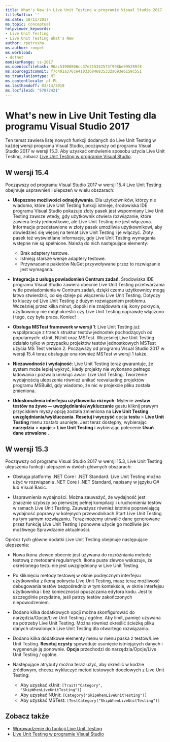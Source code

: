 ```yaml
---
title: What's New in Live Unit Testing w programie Visual Studio 2017
titleSuffix: ''
ms.date: 10/11/2017
ms.topic: conceptual
helpviewer_keywords:
- Live Unit Testing
- Live Unit Testing What's New
author: rpetrusha
ms.author: ronpet
ms.workload:
- dotnet
monikerRange: vs-2017
ms.openlocfilehash: 96ac53900806cc37e215342573f998be995289f8
ms.sourcegitcommit: f7c401a376ce410336846835332a693e6159c551
ms.translationtype: MT
ms.contentlocale: pl-PL
ms.lasthandoff: 03/14/2019
ms.locfileid: "57872421"
---
```

# <a name="whats-new-in-live-unit-testing-for-visual-studio-2017"></a>What's new in Live Unit Testing dla programu Visual Studio 2017

Ten temat zawiera listę nowych funkcji dodanych do Live Unit Testing w każdej wersji programu Visual Studio, począwszy od programu Visual Studio 2017 w wersji 15.3. Aby uzyskać omówienie sposobu użycia Live Unit Testing, zobacz [Live Unit Testing w programie Visual Studio](live-unit-testing.md).

## <a name="version-154"></a>W wersji 15.4

Począwszy od programu Visual Studio 2017 w wersji 15.4 Live Unit Testing obejmuje usprawnień i ulepszeń w wielu obszarach:

- **Ulepszone możliwości odnajdywania**. Dla użytkowników, którzy nie wiadomo, które Live Unit Testing funkcji istnieje, środowiska IDE programu Visual Studio pokazuje złoty pasek jest wspomniany Live Unit Testing zawsze wtedy, gdy użytkownik otwiera rozwiązanie, które zawiera testy jednostkowe, ale Live Unit Testing nie jest włączona. Informacje przedstawione w złoty pasek umożliwia użytkownikowi, aby dowiedzieć się więcej na temat Live Unit Testing i je włączyć. Złoty pasek też wyświetlane informacje, gdy Live Unit Testing wymagania wstępne nie są spełnione. Należą do nich następujące elementy:

   - Brak adaptery testowe.
   - Istnieją starsze wersje adaptery testowe.
   - Przywracanie pakietów NuGet przywoływane przez to rozwiązanie jest wymagana.

- **Integracja z usługą powiadomień Centrum zadań**. Środowiska IDE programu Visual Studio zawiera obecnie Live Unit Testing przetwarzania w tle powiadomienia w Centrum zadań, dzięki czemu użytkownicy mogą łatwo stwierdzić, co się dzieje po włączeniu Live Unit Testing. Dotyczy to kluczy od Live Unit Testing z dużym rozwiązaniem problemu. Wcześniej przez kilka minut, dopóki nie znajdowała się ikony pokrycia, użytkownicy nie mógł określić czy Live Unit Testing naprawdę włączono i tego, czy była praca. Koniec!

- **Obsługa MSTest framework w wersji 1**: Live Unit Testing już współpracuje z trzech struktur testów jednostek pochodzących od popularnych: xUnit, NUnit oraz MSTest. Wcześniej Live Unit Testing działało tylko w przypadku projektów testów jednostkowych MSTest użycia MS Test version 2. Począwszy od programu Visual Studio 2017 w wersji 15.4 teraz obsługuje ona również MSTest w wersji 1 także.

- **Niezawodność i wydajność**: Live Unit Testing teraz gwarantuje, że system może lepiej wykryć, kiedy projekty nie wykonano pełnego ładowania i pozwala uniknąć awarii Live Unit Testing. Tworzenie wydajnością ulepszenia również unikać reevaluating projektów programu MSBuild, gdy wiadomo, że nic w projekcie pliku została zmieniona.

- **Udoskonalenia interfejsu użytkownika różnych**:  Mylenie **zestaw testów na żywo — uwzględnianie/wykluczanie** gestu kliknij prawym przyciskiem myszy opcję została zmieniona na **Live Unit Testing uwzględniania/wykluczania**. **Resetuj i wyczyść** opcja **testu** > **Live Unit Testing** menu zostało usunięte. Jest teraz dostępny, wybierając **narzędzia** > **opcje** > **Live Unit Testing** i wybierając polecenie **Usuń dane utrwalone** .

## <a name="version-153"></a>W wersji 15.3

Począwszy od programu Visual Studio 2017 w wersji 15.3, Live Unit Testing ulepszenia funkcji i ulepszeń w dwóch głównych obszarach:

- Obsługa platformy .NET Core i .NET Standard. Live Unit Testing można użyć w rozwiązania .NET Core i .NET Standard, napisany w języku C# lub Visual Basic.

- Usprawnienia wydajności. Można zauważyć, że wydajność jest znacznie szybszy po pierwszej pełnej kompilacji i uruchomienia testów w ramach Live Unit Testing. Zauważysz również istotnie poprawiającą wydajność poprawy w kolejnych przewodnikach Start Live Unit Testing na tym samym rozwiązaniu. Teraz możemy utrwalić dane generowane przez funkcję Live Unit Testing i ponowne użycie go możliwie jak możliwego Sprawdzanie aktualności.

Oprócz tych główne dodatki Live Unit Testing obejmuje następujące ulepszenia:

- Nowa ikona zlewce obecnie jest używana do rozróżniania metodę testową z metodami regularnych. Ikona puste zlewce wskazuje, że określonego testu nie jest uwzględniony w Live Unit Testing.

- Po kliknięciu metody testowej w oknie podręcznym interfejsu użytkownika z ikoną pokrycia Live Unit Testing, masz teraz możliwość debugowania testów bezpośrednio w tym kontekście, w oknie interfejsu użytkownika i bez konieczności opuszczania edytora kodu. Jest to szczególnie przydatne, jeśli patrzy testów zakończonych niepowodzeniem.

- Dodano kilka dodatkowych opcji można skonfigurować do narzędzia/Opcje/Live Unit Testing / ogólne. Aby limit, pamięć używana na potrzeby Live Unit Testing. Można również określić ścieżkę pliku danych utrwalonych Live Unit Testing dla otwartego rozwiązania.

- Dodano kilka dodatkowe elementy menu w menu paska z testów/Live Unit Testing. **Resetuj czysty** spowoduje usunięcie istniejących danych i wygeneruje ją ponownie. **Opcja** przechodzi do narzędzia/Opcje/Live Unit Testing / ogólne.

- Następujące atrybuty można teraz użyć, aby określić w kodzie źródłowym, chcesz wykluczyć metod testowych docelowych z Live Unit Testing:

   - Aby uzyskać xUnit: `[Trait("Category", "SkipWhenLiveUnitTesting")]`
   - Aby uzyskać NUnit: `[Category("SkipWhenLiveUnitTesting")]`
   - Aby uzyskać MSTest: `[TestCategory("SkipWhenLiveUnitTesting")]`

## <a name="see-also"></a>Zobacz także

- [Wprowadzenie do funkcji Live Unit Testing](live-unit-testing-intro.md)
- [Live Unit Testing w programie Visual Studio](live-unit-testing.md)
